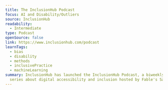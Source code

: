 ```yaml
---
title: The InclusionHub Podcast
focus: AI and Disability/Outliers
source: InclusionHub
readability:
  - Intermediate
type: Podcast
openSource: false
link: https://www.inclusionhub.com/podcast
learnTags:
  - bias
  - disability
  - methods
  - inclusivePractice
  - machineLearning
summary: InclusionHub has launched the InclusionHub Podcast, a biweekly podcast
  series about digital accessibility and inclusion hosted by Fable's Sam Proulx.
---
```

